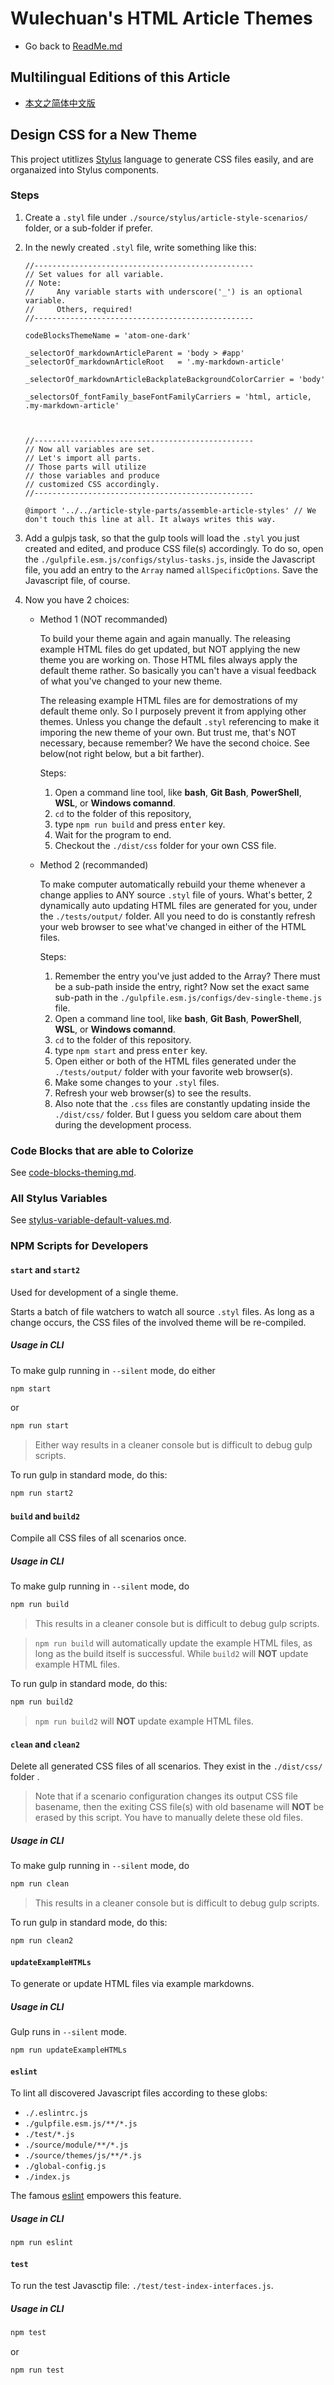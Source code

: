<link rel="stylesheet" href="../../../dist/css/wulechuan-styles-for-html-via-markdown--vscode.default.min.css">

# Wulechuan's HTML Article Themes

- Go back to [ReadMe.md](../../../ReadMe.md)


## Multilingual Editions of this Article

- [本文之简体中文版](../zh-hans-CN/develope-css-for-a-new-theme.md)





## Design CSS for a New Theme

This project utitlizes [Stylus](http://stylus-lang.com/) language to generate CSS files easily, and are organaized into Stylus components.

### Steps

1. Create a `.styl` file under `./source/stylus/article-style-scenarios/` folder, or a sub-folder if prefer.

2. In the newly created `.styl` file, write something like this:

    ```stylus
    //-------------------------------------------------
    // Set values for all variable.
    // Note:
    //     Any variable starts with underscore('_') is an optional variable.
    //     Others, required!
    //-------------------------------------------------

    codeBlocksThemeName = 'atom-one-dark'

    _selectorOf_markdownArticleParent = 'body > #app'
    _selectorOf_markdownArticleRoot   = '.my-markdown-article'

    _selectorOf_markdownArticleBackplateBackgroundColorCarrier = 'body'

    _selectorsOf_fontFamily_baseFontFamilyCarriers = 'html, article, .my-markdown-article'



    //-------------------------------------------------
    // Now all variables are set.
    // Let's import all parts.
    // Those parts will utilize
    // those variables and produce
    // customized CSS accordingly.
    //-------------------------------------------------

    @import '../../article-style-parts/assemble-article-styles' // We don't touch this line at all. It always writes this way.

    ```

3. Add a gulpjs task, so that the gulp tools will load the `.styl` you just created and edited, and produce CSS file(s) accordingly. To do so, open the `./gulpfile.esm.js/configs/stylus-tasks.js`, inside the Javascript file, you add an entry to the `Array` named `allSpecificOptions`. Save the Javascript file, of course.

4.  Now you have 2 choices:

    -   Method 1 (NOT recommanded)

        To build your theme again and again manually. The releasing example HTML files do get updated, but NOT applying the new theme you are working on. Those HTML files always apply the default theme rather. So basically you can't have a visual feedback of what you've changed to your new theme.

        The releasing example HTML files are for demostrations of my default theme only. So I purposely prevent it from applying other themes. Unless you change the default `.styl` referencing to make it imporing the new theme of your own. But trust me, that's NOT necessary, because remember? We have the second choice. See below(not right below, but a bit farther).

        Steps:

        1.  Open a command line tool, like **bash**, **Git Bash**, **PowerShell**, **WSL**, or **Windows comannd**.
        2.  `cd` to the folder of this repository,
        3.  type `npm run build` and press <kbd>enter</kbd> key.
        4.  Wait for the program to end.
        5.  Checkout the `./dist/css` folder for your own CSS file.



    -   Method 2 (recommanded)

        To make computer automatically rebuild your theme whenever a change applies to ANY source `.styl` file of yours. What's better, 2 dynamically auto updating HTML files are generated for you, under the `./tests/output/` folder. All you need to do is constantly refresh your web browser to see what've changed in either of the HTML files.

        Steps:

        1.  Remember the entry you've just added to the Array? There must be a sub-path inside the entry, right? Now set the exact same sub-path in the `./gulpfile.esm.js/configs/dev-single-theme.js` file.
        2.  Open a command line tool, like **bash**, **Git Bash**, **PowerShell**, **WSL**, or **Windows comannd**.
        3.  `cd` to the folder of this repository.
        4.  type `npm start` and press <kbd>enter</kbd> key.
        5.  Open either or both of the HTML files generated under the `./tests/output/` folder with your favorite web browser(s).
        6.  Make some changes to your `.styl` files.
        7.  Refresh your web browser(s) to see the results.
        8.  Also note that the `.css` files are constantly updating inside the `./dist/css/` folder. But I guess you seldom care about them during the development process.






### Code Blocks that are able to Colorize

See [code-blocks-theming.md](./code-blocks-theming.md).


### All Stylus Variables

See [stylus-variable-default-values.md](./stylus-variable-default-values.md).





### NPM Scripts for Developers

#### `start` and `start2`

Used for development of a single theme.

Starts a batch of file watchers to watch all source `.styl` files. As long as a change occurs, the CSS files of the involved theme will be re-compiled.


##### Usage in CLI

To make gulp running in `--silent` mode, do either

```bash
npm start
```

or

```bash
npm run start
```

> Either way results in a cleaner console but is difficult to debug gulp scripts.


To run gulp in standard mode, do this:

```bash
npm run start2
```



#### `build` and `build2`

Compile all CSS files of all scenarios once.

##### Usage in CLI

To make gulp running in `--silent` mode, do

```bash
npm run build
```

> This results in a cleaner console but is difficult to debug gulp scripts.

> `npm run build` will automatically update the example HTML files, as long as the build itself is successful. While `build2` will **NOT** update example HTML files.


To run gulp in standard mode, do this:

```bash
npm run build2
```

> `npm run build2` will **NOT** update example HTML files.



#### `clean` and `clean2`

Delete all generated CSS files of all scenarios. They exist in the `./dist/css/` folder .


> Note that if a scenario configuration changes its output CSS file basename, then the exiting CSS file(s) with old basename will **NOT** be erased by this script. You have to manually delete these old files.


##### Usage in CLI

To make gulp running in `--silent` mode, do

```bash
npm run clean
```

> This results in a cleaner console but is difficult to debug gulp scripts.


To run gulp in standard mode, do this:

```bash
npm run clean2
```




#### `updateExampleHTMLs`

To generate or update HTML files via example markdowns.

##### Usage in CLI

Gulp runs in `--silent` mode.

```bash
npm run updateExampleHTMLs
```





#### `eslint`

To lint all discovered Javascript files according to these globs:

- `./.eslintrc.js`
- `./gulpfile.esm.js/**/*.js`
- `./test/*.js`
- `./source/module/**/*.js`
- `./source/themes/js/**/*.js`
- `./global-config.js`
- `./index.js`

The famous [eslint](https://eslint.org) empowers this feature.


##### Usage in CLI

```bash
npm run eslint
```






#### `test`

To run the test Javasctip file: `./test/test-index-interfaces.js`.

##### Usage in CLI

```bash
npm test
```

or

```bash
npm run test
```


